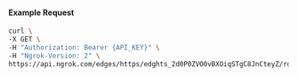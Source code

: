 <!-- Code generated for API Clients. DO NOT EDIT. -->

#### Example Request

```bash
curl \
-X GET \
-H "Authorization: Bearer {API_KEY}" \
-H "Ngrok-Version: 2" \
https://api.ngrok.com/edges/https/edghts_2d0P0ZVO0vBXOiqSTgC8JnCteyZ/routes/edghtsrt_2d0P0aKrnUoEAgrlufqNuXWygQe/response_headers
```
